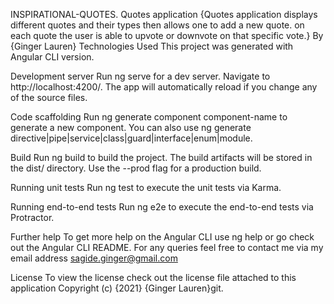 INSPIRATIONAL-QUOTES.
Quotes application {Quotes application displays different quotes and their types then allows one to add a new quote. on each quote the user is able to upvote or downvote on that specific vote.} By {Ginger Lauren} Technologies Used This project was generated with Angular CLI version.

Development server Run ng serve for a dev server. Navigate to http://localhost:4200/. The app will automatically reload if you change any of the source files.

Code scaffolding Run ng generate component component-name to generate a new component. You can also use ng generate directive|pipe|service|class|guard|interface|enum|module.

Build Run ng build to build the project. The build artifacts will be stored in the dist/ directory. Use the --prod flag for a production build.

Running unit tests Run ng test to execute the unit tests via Karma.

Running end-to-end tests Run ng e2e to execute the end-to-end tests via Protractor.

Further help To get more help on the Angular CLI use ng help or go check out the Angular CLI README. For any queries feel free to contact me via my email address sagide.ginger@gmail.com

License To view the license check out the license file attached to this application Copyright (c) {2021} {Ginger Lauren}git.